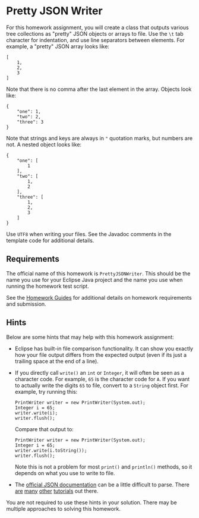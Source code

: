 Pretty JSON Writer
=================================================

For this homework assignment, you will create a class that outputs various tree collections as "pretty" JSON objects or arrays to file. Use the `\t` tab character for indentation, and use line separators between elements. For example, a "pretty" JSON array looks like:

```
[
	1,
	2,
	3
]
```

Note that there is no comma after the last element in the array. Objects look like:

```
{
	"one": 1,
	"two": 2,
	"three": 3
}
```

Note that strings and keys are always in `"` quotation marks, but numbers are not. A nested object looks like:

```
{
	"one": [
		1
	],
	"two": [
		1,
		2
	],
	"three": [
		1,
		2,
		3
	]
}
```

Use `UTF8` when writing your files. See the Javadoc comments in the template code for additional details.

## Requirements ##

The official name of this homework is `PrettyJSONWriter`. This should be the name you use for your Eclipse Java project and the name you use when running the homework test script.

See the [Homework Guides](https://usf-cs212-spring2019.github.io/guides/homework.html) for additional details on homework requirements and submission.

## Hints ##

Below are some hints that may help with this homework assignment:

- Eclipse has built-in file comparison functionality. It can show you exactly how your file output differs from the expected output (even if its just a trailing space at the end of a line).

- If you directly call `write()` an `int` or `Integer`, it will often be seen as a character code. For example, `65` is the character code for `A`. If you want to actually write the digits `65` to file, convert to a `String` object first. For example, try running this:
  ```
  PrintWriter writer = new PrintWriter(System.out);
  Integer i = 65;
  writer.write(i);
  writer.flush();
  ```
  
  Compare that output to:
  ```
  PrintWriter writer = new PrintWriter(System.out);
  Integer i = 65;
  writer.write(i.toString());
  writer.flush();
  ```
  
  Note this is not a problem for most `print()` and `println()` methods, so it depends on what you use to write to file.

- The [official JSON documentation](http://www.json.org/) can be a little difficult to parse. There [are](https://developer.mozilla.org/en-US/docs/Learn/JavaScript/Objects/JSON) [many](https://en.wikipedia.org/wiki/JSON) [other](http://www.vogella.com/tutorials/JSON/article.html) [tutorials](https://www.google.com/search?q=json+examples) out there.

You are not required to use these hints in your solution. There may be multiple approaches to solving this homework.